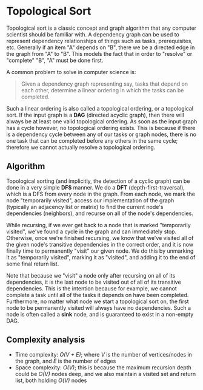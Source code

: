 # Topological Sort

Topological sort is a classic concept and graph algorithm that any computer
scientist should be familiar with. A dependency graph can be used to represent
dependency relationships of things such as tasks, prerequisites, etc. Generally
if an item "A" depends on "B", there we be a directed edge in the graph from "A"
to "B". This models the fact that in order to "resolve" or "complete" "B", "A"
must be done first.

A common problem to solve in computer science is:

> Given a dependency graph representing say, tasks that depend on each other,
determine a linear ordering in which the tasks can be completed.

Such a linear ordering is also called a topological ordering, or a topological sort.
If the input graph is a **DAG** (directed acyclic graph), then there will always be
at least one valid topological ordering. As soon as the input graph has a cycle however,
no topological ordering exists. This is because if there is a dependency cycle between any
of our tasks or graph nodes, there is no one task that can be completed before any others
in the same cycle; therefore we cannot actually resolve a topological ordering.

## Algorithm

Topological sorting (and implicitly, the detection of a cyclic graph) can be done in
a very simple **DFS** manner. We do a **DFT** (depth-first-traversal), which is a DFS
from every node in the graph. From each node, we mark the node "temporarily visited",
access our implementation of the graph (typically an adjacency list or matrix) to find
the current node's dependencies (neighbors), and recurse on all of the node's dependencies.

While recursing, if we ever get back to a node that is marked "temporarily visited",
we've found a cycle in the graph and can immediately stop. Otherwise, once we're finished
recursing, we know that we've visited all of the given node's transitive dependencies in
the correct order, and it is now finally time to permanently "visit" our given node. We do
this by unmarking it as "temporarily visited", marking it as "visited", and adding it to
the end of some final return list.

Note that because we "visit" a node only after recursing on all of its dependencies, it is the
last node to be visited out of all of its transitive dependencies. This is the intention
because for example, we cannot complete a task until all of the tasks it depends on have been
completed. Furthermore, no matter what node we start a topological sort on, the first node
to be permanently visited will always have no dependencies. Such a node is often called a **sink**
node, and is guaranteed to exist in a non-empty DAG.

## Complexity analysis

 - Time complexity: _O(V + E)_; where _V_ is the number of vertices/nodes in the graph,
   and _E_ is the number of edges
 - Space complexity: _O(V)_; this is because the maximum recursion depth could be _O(V)_
   nodes deep, and we also maintain a visited set and return list, both holding _O(V)_
   nodes
